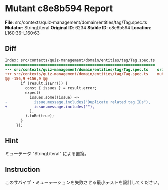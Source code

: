 # Mutant c8e8b594 Report

**File**: src/contexts/quiz-management/domain/entities/tag/Tag.spec.ts
**Mutator**: StringLiteral
**Original ID**: 6234
**Stable ID**: c8e8b594
**Location**: L160:36–L160:63

## Diff

```diff
Index: src/contexts/quiz-management/domain/entities/tag/Tag.spec.ts
===================================================================
--- src/contexts/quiz-management/domain/entities/tag/Tag.spec.ts	original
+++ src/contexts/quiz-management/domain/entities/tag/Tag.spec.ts	mutated #6234
@@ -156,9 +156,9 @@
       if (result.isErr()) {
         const { issues } = result.error;
         expect(
           issues.some((issue) =>
-            issue.message.includes("Duplicate related tag IDs"),
+            issue.message.includes(""),
           ),
         ).toBe(true);
       }
     });
```

## Hint

ミューテータ "StringLiteral" による置換。

## Instruction

このサバイブ・ミューテーションを失敗させる最小テストを設計してください。
